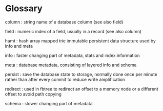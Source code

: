 # Glossary

column
: string name of a database column (see also field)

field
: numeric index of a field, usually in a record (see also column)

hamt
: hash array mapped trie immutable persistent data structure used by info and meta

info
: faster changing part of metadata, stats and index information

meta
: database metadata, consisting of layered info and schema

persist
: save the database state to storage, normally done once per minute rather than after every commit to reduce write amplification

redirect
: used in fbtree to redirect an offset to a memory node or a different offset to avoid path copying

schema
: slower changing part of metadata
